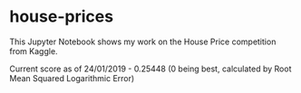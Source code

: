 # house-prices
This Jupyter Notebook shows my work on the House Price competition from Kaggle.

Current score as of 24/01/2019 - 0.25448 (0 being best, calculated by Root Mean Squared Logarithmic Error)
